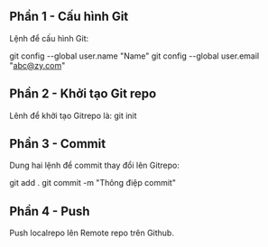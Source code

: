 ## Phần 1 - Cấu hình Git

Lệnh để cấu hình Git:

git config --global user.name "Name"
git config --global user.email "abc@zy.com"

## Phần 2 - Khởi tạo Git repo

Lênh để khởi tạo Gitrepo là: git init

## Phần 3 - Commit

Dung hai lệnh để commit thay đổi lên Gitrepo:

git add .
git commit -m "Thông điệp commit"

## Phần 4 - Push

Push localrepo lên Remote repo trên Github.
